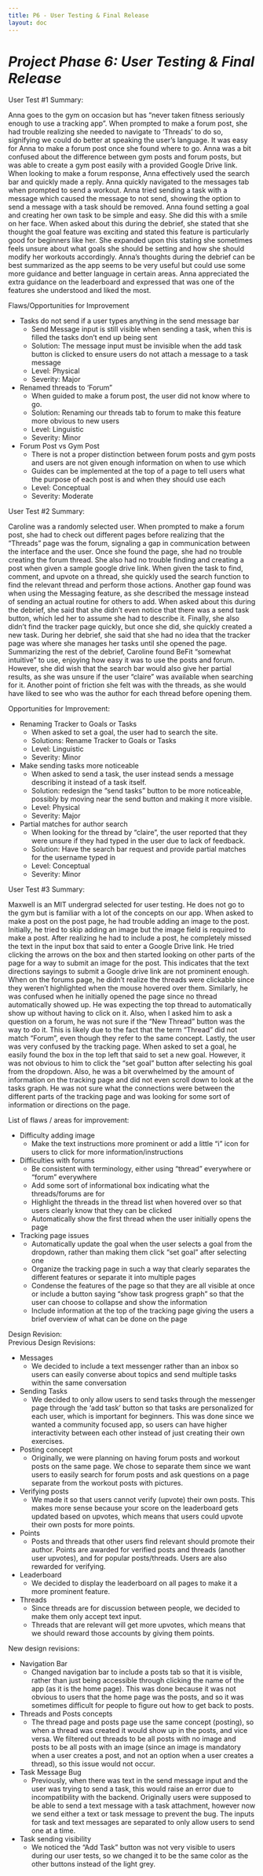 ```yaml
---
title: P6 - User Testing & Final Release
layout: doc
---
```


# *Project Phase 6: User Testing & Final Release*

User Test \#1 Summary:

Anna goes to the gym on occasion but has “never taken fitness seriously enough to use a tracking app”. When prompted to make a forum post, she had trouble realizing she needed to navigate to ‘Threads’ to do so, signifying we could do better at speaking the user’s language. It was easy for Anna to make a forum post once she found where to go. Anna was a bit confused about the difference between gym posts and forum posts, but was able to create a gym post easily with a provided Google Drive link. When looking to make a forum response, Anna effectively used the search bar and quickly made a reply. Anna quickly navigated to the messages tab when prompted to send a workout. Anna tried sending a task with a message which caused the message to not send, showing the option to send a message with a task should be removed. Anna found setting a goal and creating her own task to be simple and easy. She did this with a smile on her face. When asked about this during the debrief, she stated that she thought the goal feature was exciting and stated this feature is particularly good for beginners like her. She expanded upon this stating she sometimes feels unsure about what goals she should be setting and how she should modify her workouts accordingly. Anna’s thoughts during the debrief can be best summarized as the app seems to be very useful but could use some more guidance and better language in certain areas. Anna appreciated the extra guidance on the leaderboard and expressed that was one of the features she understood and liked the most.

Flaws/Opportunities for Improvement

* Tasks do not send if a user types anything in the send message bar  
  * Send Message input is still visible when sending a task, when this is filled the tasks don’t end up being sent  
  * Solution: The message input must be invisible when the add task button is clicked to ensure users do not attach a message to a task message  
  * Level: Physical  
  * Severity: Major  
* Renamed threads to ‘Forum”  
  * When guided to make a forum post, the user did not know where to go.  
  * Solution: Renaming our threads tab to forum to make this feature more obvious to new users  
  * Level: Linguistic  
  * Severity: Minor  
* Forum Post vs Gym Post  
  * There is not a proper distinction between forum posts and gym posts and users are not given enough information on when to use which  
  * Guides can be implemented at the top of a page to tell users what the purpose of each post is and when they should use each  
  * Level: Conceptual  
  * Severity: Moderate

User Test \#2 Summary:

Caroline was a randomly selected user. When prompted to make a forum post, she had to check out different pages before realizing that the “Threads” page was the forum, signaling a gap in communication between the interface and the user. Once she found the page, she had no trouble creating the forum thread. She also had no trouble finding and creating a post when given a sample google drive link. When given the task to find, comment, and upvote on a thread, she quickly used the search function to find the relevant thread and perform those actions. Another gap found was when using the Messaging feature, as she described the message instead of sending an actual routine for others to add. When asked about this during the debrief, she said that she didn’t even notice that there was a send task button, which led her to assume she had to describe it. Finally, she also didn’t find the tracker page quickly, but once she did, she quickly created a new task. During her debrief, she said that she had no idea that the tracker page was where she manages her tasks until she opened the page. Summarizing the rest of the debrief, Caroline found BeFit “somewhat intuitive” to use, enjoying how easy it was to use the posts and forum. However, she did wish that the search bar would also give her partial results, as she was unsure if the user “claire” was available when searching for it. Another point of friction she felt was with the threads, as she would have liked to see who was the author for each thread before opening them.

Opportunities for Improvement:

* Renaming Tracker to Goals or Tasks  
  * When asked to set a goal, the user had to search the site.  
  * Solutions: Rename Tracker to Goals or Tasks  
  * Level: Linguistic  
  * Severity: Minor  
* Make sending tasks more noticeable  
  * When asked to send a task, the user instead sends a message describing it instead of a task itself.  
  * Solution: redesign the “send tasks” button to be more noticeable, possibly by moving near the send button and making it more visible.  
  * Level: Physical  
  * Severity: Major  
* Partial matches for author search  
  * When looking for the thread by “claire”, the user reported that they were unsure if they had typed in the user due to lack of feedback.  
  * Solution: Have the search bar request and provide partial matches for the username typed in  
  * Level: Conceptual  
  * Severity: Minor

User Test \#3 Summary:

Maxwell is an MIT undergrad selected for user testing. He does not go to the gym but is familiar with a lot of the concepts on our app. When asked to make a post on the post page, he had trouble adding an image to the post. Initially, he tried to skip adding an image but the image field is required to make a post. After realizing he had to include a post, he completely missed the text in the input box that said to enter a Google Drive link. He tried clicking the arrows on the box and then started looking on other parts of the page for a way to submit an image for the post. This indicates that the text directions sayings to submit a Google drive link are not prominent enough. When on the forums page, he didn’t realize the threads were clickable since they weren’t highlighted when the mouse hovered over them. Similarly, he was confused when he initially opened the page since no thread automatically showed up. He was expecting the top thread to automatically show up without having to click on it. Also, when I asked him to ask a question on a forum, he was not sure if the “New Thread” button was the way to do it. This is likely due to the fact that the term “Thread” did not match “Forum”, even though they refer to the same concept. Lastly, the user was very confused by the tracking page. When asked to set a goal, he easily found the box in the top left that said to set a new goal. However, it was not obvious to him to click the “set goal” button after selecting his goal from the dropdown. Also, he was a bit overwhelmed by the amount of information on the tracking page and did not even scroll down to look at the tasks graph. He was not sure what the connections were between the different parts of the tracking page and was looking for some sort of information or directions on the page. 

List of flaws / areas for improvement:

* Difficulty adding image  
  * Make the text instructions more prominent or add a little “i” icon for users to click for more information/instructions  
* Difficulties with forums  
  * Be consistent with terminology, either using “thread” everywhere or “forum” everywhere  
  * Add some sort of informational box indicating what the threads/forums are for  
  * Highlight the threads in the thread list when hovered over so that users clearly know that they can be clicked  
  * Automatically show the first thread when the user initially opens the page  
* Tracking page issues  
  * Automatically update the goal when the user selects a goal from the dropdown, rather than making them click “set goal” after selecting one  
  * Organize the tracking page in such a way that clearly separates the different features or separate it into multiple pages  
  * Condense the features of the page so that they are all visible at once or include a button saying “show task progress graph” so that the user can choose to collapse and show the information  
  * Include information at the top of the tracking page giving the users a brief overview of what can be done on the page

Design Revision:  
Previous Design Revisions:

* Messages  
  * We decided to include a text messenger rather than an inbox so users can easily converse about topics and send multiple tasks within the same conversation  
* Sending Tasks  
  * We decided to only allow users to send tasks through the messenger page through the ‘add task’ button so that tasks are personalized for each user, which is important for beginners. This was done since we wanted a community focused app, so users can have higher interactivity between each other instead of just creating their own exercises.  
* Posting concept  
  * Originally, we were planning on having forum posts and workout posts on the same page. We chose to separate them since we want users to easily search for forum posts and ask questions on a page separate from the workout posts with pictures.   
* Verifying posts  
  * We made it so that users cannot verify (upvote) their own posts. This makes more sense because your score on the leaderboard gets updated based on upvotes, which means that users could upvote their own posts for more points.  
* Points  
  * Posts and threads that other users find relevant should promote their author. Points are awarded for verified posts and threads (another user upvotes), and for popular posts/threads. Users are also rewarded for verifying.  
* Leaderboard  
  * We decided to display the leaderboard on all pages to make it a more prominent feature.   
* Threads  
  * Since threads are for discussion between people, we decided to make them only accept text input.  
  * Threads that are relevant will get more upvotes, which means that we should reward those accounts by giving them points.

New design revisions:

* Navigation Bar  
  * Changed navigation bar to include a posts tab so that it is visible, rather than just being accessible through clicking the name of the app (as it is the home page). This was done because it was not obvious to users that the home page was the posts, and so it was sometimes difficult for people to figure out how to get back to posts.  
* Threads and Posts concepts  
  * The thread page and posts page use the same concept (posting), so when a thread was created it would show up in the posts, and vice versa. We filtered out threads to be all posts with no image and posts to be all posts with an image (since an image is mandatory when a user creates a post, and not an option when a user creates a thread), so this issue would not occur.  
* Task Message Bug  
  * Previously, when there was text in the send message input and the user was trying to send a task, this would raise an error due to incompatibility with the backend. Originally users were supposed to be able to send a text message with a task attachment, however now we send either a text or task message to prevent the bug. The inputs for task and text messages are separated to only allow users to send one at a time.  
* Task sending visibility  
  * We noticed the “Add Task” button was not very visible to users during our user tests, so we changed it to be the same color as the other buttons instead of the light grey.

